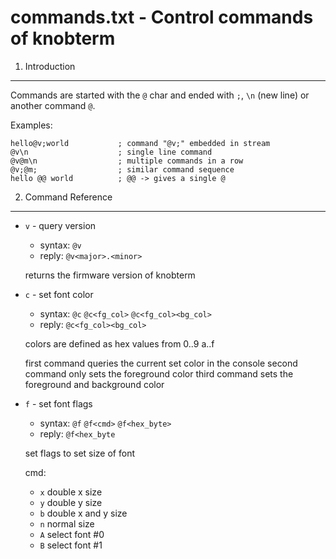 commands.txt - Control commands of knobterm
===========================================

1. Introduction
---------------

Commands are started with the `@` char and ended with `;`, `\n` (new line) or
another command `@`.

Examples:

    hello@v;world           ; command "@v;" embedded in stream
    @v\n                    ; single line command
    @v@m\n                  ; multiple commands in a row
    @v;@m;                  ; similar command sequence
    hello @@ world          ; @@ -> gives a single @

2. Command Reference
--------------------

* `v` - query version
 
   * syntax: `@v`
   * reply:  ``@v<major>.<minor>``
     
  returns the firmware version of knobterm

* `c` - set font color

  * syntax: `@c` `@c<fg_col>` `@c<fg_col><bg_col>`
  * reply: `@c<fg_col><bg_col>`
  
  colors are defined as hex values from 0..9 a..f
  
  first command queries the current set color in the console
  second command only sets the foreground color
  third command sets the foreground and background color

* `f` - set font flags

  * syntax: `@f` `@f<cmd>` `@f<hex_byte>`
  * reply: `@f<hex_byte`
  
  set flags to set size of font
  
  cmd:
  * `x` double x size
  * `y` double y size
  * `b` double x and y size
  * `n` normal size
  * `A` select font #0
  * `B` select font #1

